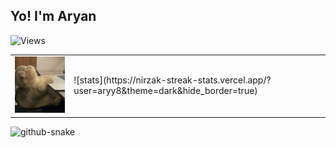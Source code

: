 ## Yo! I'm Aryan
<!-- Profile View Counter -->
<p align="left">
  <img src="https://komarev.com/ghpvc/?username=aryy8" alt="Views"/>
</p>

<table>
  <tr>
    <td>
      <img src="IMG_3161.jpg" alt="Cat Image" width="250"/>
    </td>
    <td>
     ![stats](https://nirzak-streak-stats.vercel.app/?user=aryy8&theme=dark&hide_border=true)
    </td>
  </tr>
</table>



<!---
aryy8/aryy8 is a ✨ special ✨ repository because its `README.md` (this file) appears on your GitHub profile.
You can click the Preview link to take a look at your changes.
--->
<picture>
  <source media="(prefers-color-scheme: dark)" srcset="https://raw.githubusercontent.com/aryy8/aryy8/output/github-snake-dark.svg" />
  <source media="(prefers-color-scheme: light)" srcset="https://raw.githubusercontent.com/aryy8/aryy8/output/github-snake.svg" />
  <img alt="github-snake" src="https://raw.githubusercontent.com/tobiasmeyhoefer/tobiasmeyhoefer/output/github-snake.svg" />
</picture>
